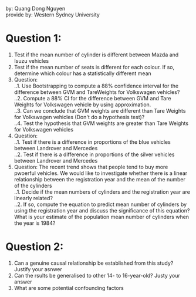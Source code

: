by: Quang Dong Nguyen  
provide by: Western Sydney University


# Question 1:
1. Test if the mean number of cylinder is different between Mazda and Isuzu vehicles
2. Test if the mean number of seats is different for each colour. If so, determine which colour has a statistically different mean
3. Question:   
..1. Use Bootstrapping to compute a 88% confidence interval for the difference between GVM and TareWeights for Volkswagen vehicles?  
..2. Compute a 88% CI for the difference between GVM and Tare Weights for Volkswagen vehicle by using approximation.  
..3. Can we conclude that GVM weights are different than Tare Weights for Volkswagen vehicles (Don't do a hypothesis test)?  
..4. Test the hypothesis that GVM weights are greater than Tare Weights for Volkswagen vehicles  
4. Question:  
..1. Test if there is a difference in proportions of the blue vehicles between Landrover and Mercedes  
..2. Test if there is a difference in proportions of the silver vehicles between Landrover and Mercedes  
5. Question: The recent trend shows that people tend to buy more pwoerful vehicles. We would like to investigate whether there is a 
linear relationship between the registration year and the mean of the number of the cylinders  
..1. Decide if the mean numbers of cylinders and the registration year are linearly related?  
..2. If so, compute the equation to predict mean number of cylinders by using the registration year and discuss the significance of this equation?
What is your estimate of the population mean number of cylinders when the year is 1984?


# Question 2: 
1. Can a genuine causal relationship be established from this study? Justify your asnwer  
2. Can the rsults be generalised to other 14- to 16-year-old? Justy your answer  
3. What are some potential confounding factors
